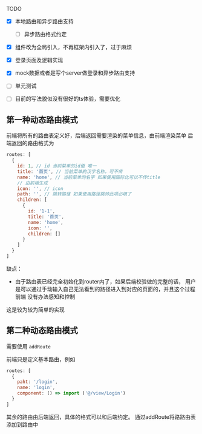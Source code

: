 TODO

- [x] 本地路由和异步路由支持
    - [ ] 异步路由格式约定
  
- [x] 组件改为全局引入，不再框架内引入了，过于麻烦
  
- [x] 登录页面及逻辑实现
  
- [x] mock数据或者是写个server做登录和异步路由支持
  
- [ ] 单元测试
  
- [ ] 目前的写法貌似没有很好的ts体验，需要优化


## 第一种动态路由模式

前端将所有的路由表定义好，后端返回需要渲染的菜单信息，由前端渲染菜单
后端返回的路由格式为
```javascript
routes: [
  {
    id: 1, // id 当前菜单的id值 唯一
    title: '首页', // 当前菜单的汉字名称，可不传
    name: 'home', // 当前菜单的名字 如果使用国际化可以不传title
    // 由前端生成
    icon: '', // icon
    path: '', // 跳转路径 如果使用路径跳转此项必填了
    children: [
      {
        id: '1-1',
        title: '首页',
        name: 'home',
        icon: '',
        children: []
      }
    ]
  }
]
```

缺点：
- 由于路由表已经完全初始化到router内了，如果后端校验做的完整的话，
用户是可以通过手动输入自己无法看到的路径进入到对应的页面的，并且这个过程前端
  没有办法感知和控制
  
这是较为较为简单的实现

## 第二种动态路由模式
需要使用 `addRoute` 

前端只是定义基本路由，例如
```javascript
routes: [
  {
    paht: '/login',
    name: 'login',
    component: () => import ('@/view/Login')
  }
]
```
其余的路由由后端返回，具体的格式可以和后端约定。
通过addRoute将路路由表添加到路由中
